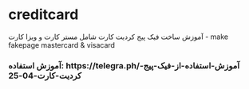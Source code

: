 # creditcard
 آموزش ساخت فیک پیج کردیت کارت شامل مستر کارت و ویزا کارت - make fakepage mastercard &amp; visacard
<h3>
آموزش استفاده: https://telegra.ph/آموزش-استفاده-از-فیک-پیج-کردیت-کارت-04-25<h3>
